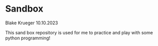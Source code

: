# Sandbox


Blake Krueger
10.10.2023

This sand box repository is used for me to practice and play with some python programming!
